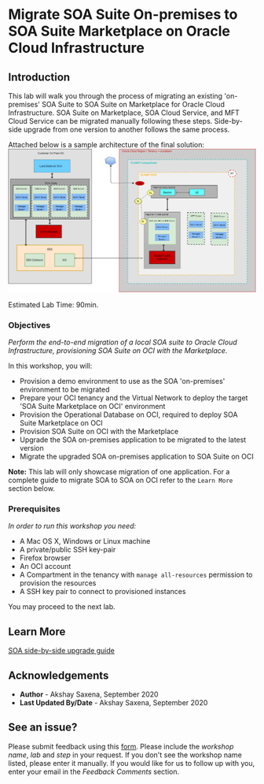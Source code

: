 # Migrate SOA Suite On-premises to SOA Suite Marketplace on Oracle Cloud Infrastructure

## Introduction

This lab will walk you through the process of migrating an existing 'on-premises' SOA Suite to SOA Suite on Marketplace for Oracle Cloud Infrastructure. SOA Suite on Marketplace, SOA Cloud Service, and MFT Cloud Service can be migrated manually following these steps. Side-by-side upgrade from one version to another follows the same process. 

Attached below is a sample architecture of the final solution:
![](./images/Migration-Architecture.png)

Estimated Lab Time: 90min.

### Objectives

*Perform the end-to-end migration of a local SOA suite to Oracle Cloud Infrastructure, provisioning SOA Suite on OCI with the Marketplace.*

In this workshop, you will:
- Provision a demo environment to use as the SOA 'on-premises' environment to be migrated
- Prepare your OCI tenancy and the Virtual Network to deploy the target 'SOA Suite Marketplace on OCI' environment
- Provision the Operational Database on OCI, required to deploy SOA Suite Marketplace on OCI
- Provision SOA Suite on OCI with the Marketplace
- Upgrade the SOA on-premises application to be migrated to the latest version
- Migrate the upgraded SOA on-premises application to SOA Suite on OCI

**Note:** This lab will only showcase migration of one application. For a complete guide to migrate SOA to SOA on OCI refer to the `Learn More` section below.


### Prerequisites

*In order to run this workshop you need:*

* A Mac OS X, Windows or Linux machine
* A private/public SSH key-pair
* Firefox browser
* An OCI account
* A Compartment in the tenancy with `manage all-resources` permission to provision the resources
* A SSH key pair to connect to provisioned instances

You may proceed to the next lab.

## Learn More

[SOA side-by-side upgrade guide](https://docs.oracle.com/en/cloud/paas/soa-cloud/liftshift/migration-side-side-upgrade-soa-mp.html#GUID-6F77D620-0962-43A4-A503-A70E706C3D02)

## Acknowledgements

 - **Author** - Akshay Saxena, September 2020
 - **Last Updated By/Date** - Akshay Saxena, September 2020

## See an issue?
Please submit feedback using this [form](https://apexapps.oracle.com/pls/apex/f?p=133:1:::::P1_FEEDBACK:1). Please include the *workshop name*, *lab* and *step* in your request.  If you don't see the workshop name listed, please enter it manually. If you would like for us to follow up with you, enter your email in the *Feedback Comments* section.
